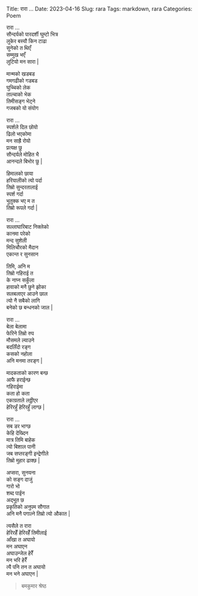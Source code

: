 Title: रारा ...
Date: 2023-04-16
Slug: rara
Tags: markdown, rara
Categories: Poem

रारा ...  
सौन्दर्यको पारदर्शी घुम्टो भित्र  
लुकेर बस्यौ किन टाढा  
सुनेको त थिएँ  
सम्मुख भएँ  
लुटियो मन सारा |  
  
मान्मको खडबड  
गमगढीको गडबड  
घुच्चिको लेक  
ताल्चाको भेक  
तिमीसङ्ग भेट्ने  
गजबको यो संयोग  
  
रारा ...  
स्पर्शले दिल छोयो  
ढिलो भएकोमा  
मन साह्रै रोयो  
प्रत्यक्ष छु  
सौन्दर्यले मोहित भै  
आनन्दले बिभोर छु |  
  
हिमालको छाया  
हरियालीको त्यो पर्दा  
तिम्रो सुन्दरतालाई  
स्पर्श गर्दा  
भुतुक्क भए म त  
तिम्रो रूपले गर्दा |  
  
रारा ...  
सल्लाघारिबाट निक्लेको  
कानमा परेको  
मन्द सुशेली  
मिलिचौरको मैदान  
एकान्त र सुनसान  
  
तिमि, अनि म  
तिम्रो गहिराई त  
के नाप्न सकुँला  
हावाको मनै छुने झोका  
सलबलाएर आउने छाल  
त्यो नै सबैको लागि  
बनेको छ बन्धनको जाल |  
  
रारा ...  
बेला बेलामा  
फेरिने तिम्रो रुप  
मौसमले ल्याउने  
बदलिँदो रङ्ग  
कसको नहोला  
अनि मनमा तरङ्ग |  
  
मादकताको कारण बन्छ  
आफै हराईन्छ  
गहिराईमा  
कता हो कता  
एकाग्रताले लठ्ठीएर  
हेरिरहुँ हेरिरहुँ लाग्छ |  
  
रारा ...  
सब डर भाग्छ  
केहि देख्दिन  
मात्र तिमि बाहेक  
त्यो बिशाल पानी  
जब सप्तरङ्गी इन्द्रेणीले  
तिम्रो मुहार ढाक्छ |  
  
अप्सरा, सुनयना  
को सङ्ग दाजुं  
गारो भो  
शब्द पाईन  
अद्भूत छ  
प्रकृतिको अनुपम सौगात  
अनि मनै पगाल्ने तिम्रो त्यो औकात |  
  
त्यसैले त रारा  
हेरिरहेँ हेरिरहेँ तिमीलाई  
आँखा त अघायो  
मन अघाएन  
अघाउन्जेल हेरेँ  
मन भरि हेरेँ  
त्यै पनि तन त अघायो  
मन भने अघाएन |  
  
> बमकुमार श्रेष्ठ  